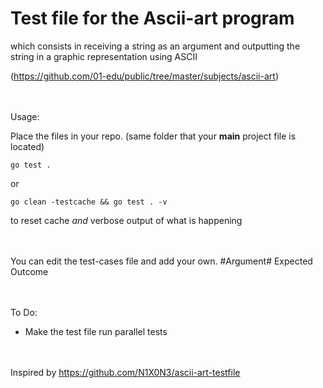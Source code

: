 # Test file for the Ascii-art program 

which consists in receiving a string as an argument 
and outputting the string in a graphic representation using ASCII

(https://github.com/01-edu/public/tree/master/subjects/ascii-art)

\
\
Usage:

Place the files in your repo. (same folder that your **main** project file is located)

	go test . 

or


	go clean -testcache && go test . -v
to reset cache *and* verbose output of what is happening


\
\
You can edit the test-cases file and add your own.
#Argument#
Expected Outcome



\
\
To Do:
- Make the test file run parallel tests


\
\
Inspired by https://github.com/N1X0N3/ascii-art-testfile